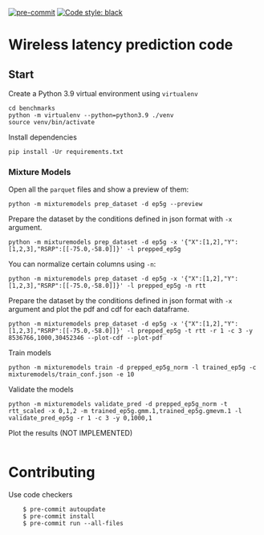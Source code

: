 [![pre-commit](https://img.shields.io/badge/pre--commit-enabled-brightgreen?logo=pre-commit&logoColor=white)](https://pre-commit.com/)
[![Code style: black](https://img.shields.io/badge/code%20style-black-000000.svg)](https://github.com/psf/black)

# Wireless latency prediction code


## Start

Create a Python 3.9 virtual environment using `virtualenv`

```
cd benchmarks
python -m virtualenv --python=python3.9 ./venv
source venv/bin/activate
```

Install dependencies

```
pip install -Ur requirements.txt
```

### Mixture Models

Open all the `parquet` files and show a preview of them:
```
python -m mixturemodels prep_dataset -d ep5g --preview
```

Prepare the dataset by the conditions defined in json format with `-x` argument.
```
python -m mixturemodels prep_dataset -d ep5g -x '{"X":[1,2],"Y":[1,2,3],"RSRP":[[-75.0,-58.0]]}' -l prepped_ep5g
```

You can normalize certain columns using `-n`:
```
python -m mixturemodels prep_dataset -d ep5g -x '{"X":[1,2],"Y":[1,2,3],"RSRP":[[-75.0,-58.0]]}' -l prepped_ep5g -n rtt
```

Prepare the dataset by the conditions defined in json format with `-x` argument and plot the pdf and cdf for each dataframe.
```
python -m mixturemodels prep_dataset -d ep5g -x '{"X":[1,2],"Y":[1,2,3],"RSRP":[[-75.0,-58.0]]}' -l prepped_ep5g -t rtt -r 1 -c 3 -y 8536766,1000,30452346 --plot-cdf --plot-pdf
```

Train models
```
python -m mixturemodels train -d prepped_ep5g_norm -l trained_ep5g -c mixturemodels/train_conf.json -e 10
```

Validate the models
```
python -m mixturemodels validate_pred -d prepped_ep5g_norm -t rtt_scaled -x 0,1,2 -m trained_ep5g.gmm.1,trained_ep5g.gmevm.1 -l validate_pred_ep5g -r 1 -c 3 -y 0,1000,1
```

Plot the results (NOT IMPLEMENTED)
```
```


# Contributing

Use code checkers

        $ pre-commit autoupdate
        $ pre-commit install
        $ pre-commit run --all-files

